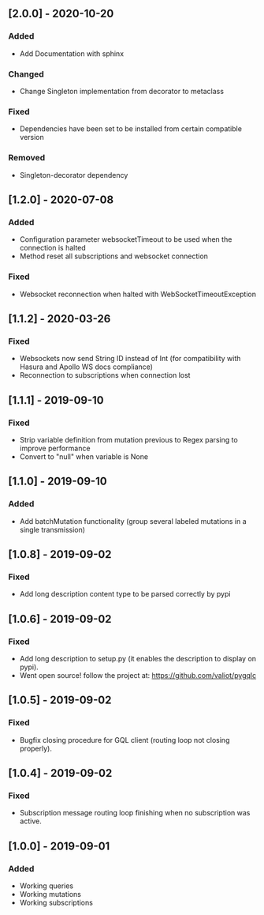## [2.0.0] - 2020-10-20
### Added
- Add Documentation with sphinx
### Changed
- Change Singleton implementation from decorator to metaclass
### Fixed
- Dependencies have been set to be installed from certain compatible version
### Removed
- Singleton-decorator dependency

## [1.2.0] - 2020-07-08
### Added
- Configuration parameter websocketTimeout to be used when the connection is halted
- Method reset all subscriptions and websocket connection
### Fixed
- Websocket reconnection when halted with WebSocketTimeoutException

## [1.1.2] - 2020-03-26
### Fixed
- Websockets now send String ID instead of Int (for compatibility with Hasura and Apollo WS docs compliance)
- Reconnection to subscriptions when connection lost

## [1.1.1] - 2019-09-10
### Fixed
- Strip variable definition from mutation previous to Regex parsing to improve performance
- Convert to "null" when variable is None

## [1.1.0] - 2019-09-10
### Added
- Add batchMutation functionality (group several labeled mutations in a single transmission)

## [1.0.8] - 2019-09-02
### Fixed
- Add long description content type to be parsed correctly by pypi

## [1.0.6] - 2019-09-02
### Fixed
- Add long description to setup.py (it enables the description to display on pypi).
- Went open source! follow the project at: https://github.com/valiot/pygqlc

## [1.0.5] - 2019-09-02
### Fixed
- Bugfix closing procedure for GQL client (routing loop not closing properly).

## [1.0.4] - 2019-09-02
### Fixed
- Subscription message routing loop finishing when no subscription was active.

## [1.0.0] - 2019-09-01
### Added
- Working queries
- Working mutations
- Working subscriptions
